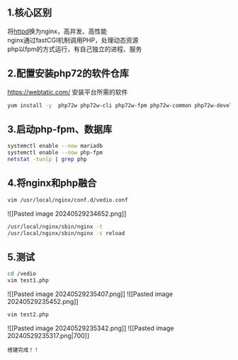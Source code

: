## 1.核心区别
将[httpd](https://so.csdn.net/so/search?q=httpd&spm=1001.2101.3001.7020)换为nginx，高并发、高性能  
nginx通过fastCGI机制调用PHP，处理动态资源  
php以fpm的方式运行，有自己独立的进程、服务

## 2.配置安装php72的软件仓库
https://webtatic.com/
安装平台所需的软件
```bash
yum install -y  php72w php72w-cli php72w-fpm php72w-common php72w-devel php72w-embedded php72w-gd php72w-mbstring php72w-mysqlnd php72w-opcache php72w-pdo php72w-xml 
```
## 3.启动php-fpm、数据库
```bash
systemctl enable --now mariadb
systemctl enable --now php-fpm
netstat -tunlp | grep php
```
## 4.将nginx和php融合
```bash
vim /usr/local/nginx/conf.d/vedio.conf
```
![[Pasted image 20240529234652.png]]
```bash
/usr/local/nginx/sbin/nginx -t
/usr/local/nginx/sbin/nginx -s reload
```
## 5.测试
```bash
cd /vedio
vim test1.php
```
![[Pasted image 20240529235407.png]]
![[Pasted image 20240529235452.png]]
```bash
vim test2.php
```
![[Pasted image 20240529235342.png]]
![[Pasted image 20240529235317.png|700]]
```ad-success
搭建完成！！
```
